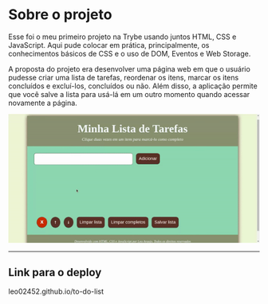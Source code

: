 # Sobre o projeto

Esse foi o meu primeiro projeto na Trybe usando juntos HTML, CSS e JavaScript. Aqui pude colocar em prática, principalmente, os conhecimentos básicos de CSS e o uso de DOM, Eventos e Web Storage.

A proposta do projeto era desenvolver uma página web em que o usuário pudesse criar uma lista de tarefas, reordenar os itens, marcar os itens concluídos e excluí-los, concluídos ou não. Além disso, a aplicação permite que você salve a lista para usá-lá em um outro momento quando acessar novamente a página.

![gif de demonstração da página](./app-demo.gif)

---
## Link para o deploy

leo02452.github.io/to-do-list

